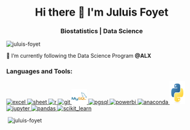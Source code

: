 <h1 align="center">Hi there 👋 I'm Juluis Foyet</h1>
<h3 align="center">Biostatistics | Data Science</h3>

<p align="left"> <img src="https://komarev.com/ghpvc/?username=juluis-foyet&label=Profile%20views&color=0e75b6&style=flat" alt="juluis-foyet" /> </p>

🌱 I’m currently following the Data Science Program **@ALX**


<h3 align="left">Languages and Tools:</h3>
<p align="left"> 
  <a href="https://excel.cloud.microsoft/" target="_blank"> <img src="https://res.cdn.office.net/files/fabric-cdn-prod_20230815.002/assets/brand-icons/product/svg/excel_32x1.svg" alt="excel" width="40" height="40"/> </a>
  <a href="https://workspace.google.com/products/sheets/" target="_blank"> <img src="https://www.gstatic.com/images/branding/productlogos/sheets_2020q4/v11/192px.svg" alt="sheet" width="40" height="40"/> </a>
  <a href="https://cran.r-project.org/" target="_blank"> <img src="https://cran.r-project.org/Rlogo.svg" alt="r" width="40" height="40"/> </a>
  <a href="https://git-scm.com/" target="_blank"> <img src="https://www.vectorlogo.zone/logos/git-scm/git-scm-icon.svg" alt="git" width="40" height="40"/> </a>
  <a href="https://www.mysql.com/" target="_blank"> <img src="https://raw.githubusercontent.com/devicons/devicon/master/icons/mysql/mysql-original-wordmark.svg" alt="mysql" width="40" height="40"/> </a>
  <a href="https://www.postgresql.org/" target="_blank"> <img src="https://www.postgresql.org/media/img/about/press/elephant.png" alt="pgsql" width="40" height="40"/> </a>
  <a href="https://app.powerbi.com/" target="_blank"> <img src="https://app.powerbi.com/13.0.25635.41/images/PowerBI_MasterLogo.svg" alt="powerbi" width="40" height="40"/> </a>
  <a href="https://anaconda.org/" target="_blank"> <img src="https://anaconda.org/static/img/anaconda-symbol.svg" alt="anaconda" width="40" height="40"/> </a>
  <a href="https://www.python.org" target="_blank"> <img src="https://raw.githubusercontent.com/devicons/devicon/master/icons/python/python-original.svg" alt="python" width="40" height="60"/> <a/>
    <a href="https://jupyter.org/" target="_blank"> <img src="https://jupyter.org/assets/homepage/main-logo.svg" alt="jupyter" width="40" height="40"/> </a>
  <a href="https://pandas.pydata.org/" target="_blank"> <img src="https://pandas.pydata.org/static/img/pandas_white.svg" alt="pandas" width="40" height="40"/> </a>
  <a href="https://scikit-learn.org/" target="_blank"> <img src="https://upload.wikimedia.org/wikipedia/commons/0/05/Scikit_learn_logo_small.svg" alt="scikit_learn" width="40" height="40"/> </a>
</p>

<p>&nbsp;<img align="center" src="https://github-readme-stats.vercel.app/api?username=juluis-foyet&show_icons=true&locale=en" alt="juluis-foyet" /></p>
